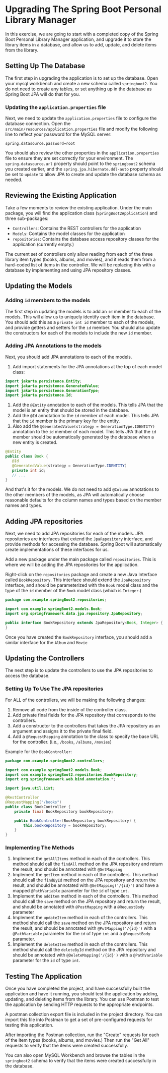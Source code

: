 # Upgrading The Spring Boot Personal Library Manager

In this exercise, we are going to start with a completed copy of the Spring Boot Personal Library Manager application,
and upgrade it to store the library items in a database, and allow us to add, update, and delete items from the library.

## Setting Up The Database

The first step in upgrading the application is to set up the database.  Open your mysql workbench and create a new schema
called `springboot2`.  You do not need to create any tables, or set anything up in the database as Spring Boot JPA will
do that for you.

### Updating the `application.properties` file

Next, we need to update the `application.properties` file to configure the database connection.  Open the
`src/main/resources/application.properties` file and modify the following line to reflect your password for the MySQL
server:

```properties
spring.datasource.password=root
```

You should also review the other properties in the `application.properties` file to ensure they are set correctly for your
environment.  The `spring.datasource.url` property should point to the `springboot2` schema you created earlier, and
the `spring.jpa.hibernate.ddl-auto` property should be set to `update` to allow JPA to create and update the database
schema as needed.

## Reviewing the Existing Application

Take a few moments to review the existing application.  Under the main package, you will find the application class
(`SpringBoot2Application`) and three sub-packages:

- `Controllers`: Contains the REST controllers for the application
- `Models`: Contains the model classes for the application
- `repositories`: Contains the database access repository classes for the application (currently empty.)

The current set of controllers only allow reading from each of the three library item types (books, albums, and movies),
and it reads them from a hard-coded list of items in the controller.  We will be replacing this with a database by
implementing and using JPA repository classes.

## Updating the Models

### Adding `id` members to the models

The first step in updating the models is to add an `id` member to each of the models.  This will allow us to uniquely
identify each item in the database.  You should add this as a `private int id` member to each of the models, and provide
getters and setters for the `id` member.  You should also update the constructors for each of the models to include the
new `id` member.

### Adding JPA Annotations to the models

Next, you should add JPA annotations to each of the models.

1. Add import statements for the JPA annotations at the top of each model class:

```java
import jakarta.persistence.Entity;
import jakarta.persistence.GeneratedValue;
import jakarta.persistence.GenerationType;
import jakarta.persistence.Id;
```

1. Add the `@Entity` annotation to each of the models.  This tells JPA that the model is an entity that should be
   stored in the database.
2. Add the `@Id` annotation to the `id` member of each model.  This tells JPA that the `id` member is the primary key
   for the entity.
3. Also add the `@GeneratedValue(strategy = GenerationType.IDENTITY)` annotation to the `id` member of each model.
   This tells JPA that the `id` member should be automatically generated by the database when a new entity is created.

```java
@Entity
public class Book {
   @Id
   @GeneratedValue(strategy = GenerationType.IDENTITY)
   private int id;
   // ...
}
```

And that's it for the models.  We do not need to add `@Column` annotations to the other members of the models, as JPA
will automatically choose reasonable defaults for the column names and types based on the member names and types.

## Adding JPA repositories

Next, we need to add JPA repositories for each of the models.  JPA repositories are interfaces that extend the
`JpaRepository` interface, and provide methods for accessing the database.  Spring Boot will automatically create
implementations of these interfaces for us.

Add a new package under the main package called `repositories`.  This is where we will be adding the JPA
repositories for the application.

Right-click on the `repositories` package and create a new Java Interface called `BookRepository`.  This interface
should extend the `JpaRepository` interface, and should be parameterized with the `Book` model class and the type of
the `id` member of the `Book` model class (which is `Integer`.)

```java
package com.example.springBoot2.repositories;

import com.example.springBoot2.models.Book;
import org.springframework.data.jpa.repository.JpaRepository;

public interface BookRepository extends JpaRepository<Book, Integer> {
}
```

Once you have created the `BookRepository` interface, you should add a similar interface for the `Album` and `Movie`

## Updating the Controllers

The next step is to update the controllers to use the JPA repositories to access the database.

### Setting Up To Use The JPA repositories

For ALL of the controllers, we will be making the following changes:

1. Remove all code from the inside of the controller class.
2. Add private final fields for the JPA repository that corresponds to the controllers.
3. Add a constructor to the controllers that takes the JPA repository as an argument and assigns it to the private
   final field.
4. Add a `@RequestMapping` annotation to the class to specify the base URL for the controller.
   (i.e., `/books`, `/albums`, `/movies`)

Example for the `BookController`:

```java
package com.example.springBoot2.controllers;

import com.example.springBoot2.models.Book;
import com.example.springBoot2.repositories.BookRepository;
import org.springframework.web.bind.annotation.*;

import java.util.List;

@RestController
@RequestMapping("/books")
public class BookController {
    private final BookRepository bookRepository;

    public BookController(BookRepository bookRepository) {
        this.bookRepository = bookRepository;
    }
}

```

### Implementing The Methods

1. Implement the `getAllItems` method in each of the controllers.  This method should call the `findAll` method on the
   JPA repository and return the result, and should be annotated with `@GetMapping`
2. Implement the `getItem` method in each of the controllers.  This method should call the `findById` method on the
   JPA repository and return the result, and should be annotated with `@GetMapping('/{id}')` and have a mapped
   `@PathVariable` parameter for the `id` of type `int`.
3. Implement the `addItem` method in each of the controllers.  This method should call the `save` method on the
   JPA repository and return the result, and should be annotated with `@PostMapping` with a `@RequestBody` parameter
4. Implement the `updateItem` method in each of the controllers.  This method should call the `save` method on the
   JPA repository and return the result, and should be annotated with `@PutMapping('/{id}')` with a `@PathVariable`
   parameter for the `id` of type `int` and a `@RequestBody` parameter.
5. Implement the `deleteItem` method in each of the controllers.  This method should call the `deleteById` method on the
   JPA repository and should be annotated with `@DeleteMapping('/{id}')` with a `@PathVariable` parameter for the `id`
   of type `int`.

## Testing The Application

Once you have completed the project, and have successfully built the application and have it running, you should test
the application by adding, updating, and deleting items from the library.  You can use Postman to test the application
by sending HTTP requests to the appropriate endpoints.

A postman collection export file is included in the project directory.  You can import this file into Postman to get
a set of pre-configured requests for testing this application.

After importing the Postman collection, run the "Create" requests for each of the item types (books, albums, and movies.)
Then run the "Get All" requests to verify that the items were created successfully.

You can also open MySQL Workbench and browse the tables in the `springboot2` schema to verify that the items were
created successfully in the database.